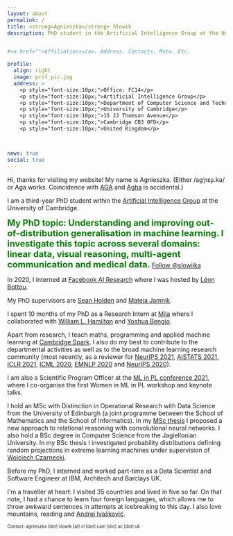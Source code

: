 ```yaml
---
layout: about
permalink: /
title: <strong>Agnieszka</strong> Słowik
description: PhD student in the Artificial Intelligence Group at the University of Cambridge


#<a href="">Affiliations</a>. Address. Contacts. Moto. Etc.

profile:
  align: right
  image: prof_pic.jpg
  address: >
    <p style="font-size:10px;">Office: FC14</p>
    <p style="font-size:10px;">Artificial Intelligence Group</p>
    <p style="font-size:10px;">Department of Computer Science and Technology</p>
    <p style="font-size:10px;">University of Cambridge</p>
    <p style="font-size:10px;">15 JJ Thomson Avenue</p>
    <p style="font-size:10px;">Cambridge CB3 0FD</p>
    <p style="font-size:10px;">United Kingdom</p>



news: true
social: true
---
```


Hi, thanks for visiting my website! My name is Agnieszka. (Either /aɡˈɲɛʂ.ka/ or Aga works. Coincidence with [AGA](https://en.wikipedia.org/wiki/AGA_cooker) and [Agha](https://en.wikipedia.org/wiki/Agha_(title)) is accidental.) 

I am a third-year PhD student within the [Artificial Intelligence Group](https://www.cl.cam.ac.uk/research/ai/) at the University of Cambridge. 

<span style="color:green;font-size:20px"> **My PhD topic: Understanding and improving out-of-distribution generalisation in machine learning. I investigate this topic across several domains: linear data, visual reasoning, multi-agent communication and medical data.**</span> <a href="https://twitter.com/slowiika?ref_src=twsrc%5Etfw" class="twitter-follow-button" data-show-screen-name="false" data-show-count="false">Follow @slowiika</a><script async src="https://platform.twitter.com/widgets.js" charset="utf-8"></script>

In 2020, I interned at [Facebook AI Research](https://ai.facebook.com/) where I was hosted by [Léon Bottou](https://leon.bottou.org/).

My PhD supervisors are [Sean Holden](https://www.cl.cam.ac.uk/~sbh11/) and [Mateja Jamnik](https://www.cl.cam.ac.uk/~mj201/). 

I spent 10 months of my PhD as a Research Intern at [Mila](https://mila.quebec/en/) where I collaborated with [William L. Hamilton](https://www.cs.mcgill.ca/~wlh/) and [Yoshua Bengio](https://yoshuabengio.org). 


Apart from research, I teach maths, programming and applied machine learning at [Cambridge Spark](https://cambridgespark.com/). I also do my best to contribute to the departmental activities as well as to the broad machine learning research community (most recently, as a reviewer for [NeurIPS 2021](https://nips.cc/Conferences/2021/Dates), [AISTATS 2021](http://aistats.org/aistats2021/), [ICLR 2021](https://iclr.cc/Conferences/2021/Dates), [ICML 2020](https://icml.cc), [EMNLP 2020](https://2020.emnlp.org/) and [NeurIPS 2020](https://nips.cc/Conferences/2020/)). 

I am also a Scientific Program Officer at the [ML in PL conference 2021](https://conference2021.mlinpl.org/), where I co-organise the first Women in ML in PL workshop and keynote talks.

I hold an MSc with Distinction in Operational Research with Data Science from the University of Edinburgh (a joint programme between the School of Mathematics and the School of Informatics). In my [MSc thesis](https://www.dropbox.com/s/gvxaaxrqvkjr2np/thesis.pdf?dl=0) I proposed a new approach to relational reasoning with convolutional neural networks. I also hold a BSc degree in Computer Science from the Jagiellonian University. In my BSc thesis I investigated probability distributions defining random projections in extreme learning machines under supervision of [Wojciech Czarnecki](http://wojciechczarnecki.com).

Before my PhD, I interned and worked part-time as a Data Scientist and Software Engineer at IBM, Architech and Barclays UK.

I'm a traveller at heart: I visited 35 countries and lived in five so far. On that note, I had a chance to learn four foreign languages, which allows me to throw awkward sentences in attempts at icebreaking to this day. I also love mountains, reading and [Andrej Ivašković](https://www.cl.cam.ac.uk/~ai294/).

<p style="font-size:10px;"> Contact: agnieszka [dot] slowik [at] cl [dot] cam [dot] ac [dot] uk </p>
